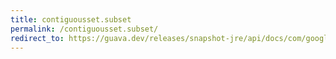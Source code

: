 ```yaml
---
title: contiguousset.subset
permalink: /contiguousset.subset/
redirect_to: https://guava.dev/releases/snapshot-jre/api/docs/com/google/common/collect/ContiguousSet.html#subSet-C-C-
---
```

